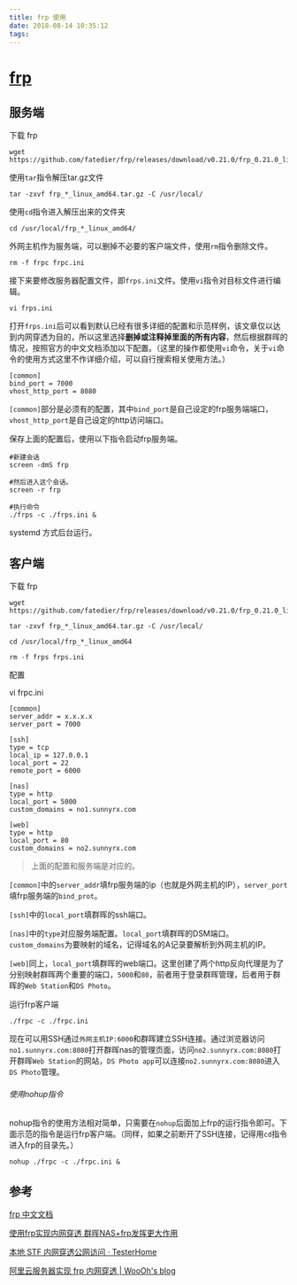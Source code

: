 ```yaml
---
title: frp 使用
date: 2018-08-14 10:35:12
tags:
---
```


# [frp](https://github.com/fatedier/frp)

## 服务端

下载 frp

```shell
wget https://github.com/fatedier/frp/releases/download/v0.21.0/frp_0.21.0_linux_amd64.tar.gz
```



使用`tar`指令解压tar.gz文件

```shell
tar -zxvf frp_*_linux_amd64.tar.gz -C /usr/local/
```



使用`cd`指令进入解压出来的文件夹

```shell
cd /usr/local/frp_*_linux_amd64/
```



外网主机作为服务端，可以删掉不必要的客户端文件，使用`rm`指令删除文件。

```shell
rm -f frpc frpc.ini
```



接下来要修改服务器配置文件，即`frps.ini`文件。使用`vi`指令对目标文件进行编辑。

```
vi frps.ini
```



打开`frps.ini`后可以看到默认已经有很多详细的配置和示范样例，该文章仅以达到内网穿透为目的，所以这里选择**删掉或注释掉里面的所有内容**，然后根据群晖的情况，按照官方的中文文档添加以下配置。（这里的操作都使用`vi`命令，关于`vi`命令的使用方式这里不作详细介绍，可以自行搜索相关使用方法。）

```
[common]
bind_port = 7000
vhost_http_port = 8080
```



`[common]`部分是必须有的配置，其中`bind_port`是自己设定的frp服务端端口，`vhost_http_port`是自己设定的http访问端口。



保存上面的配置后，使用以下指令启动frp服务端。

```shell
#新建会话
screen -dmS frp

#然后进入这个会话。
screen -r frp

#执行命令
./frps -c ./frps.ini &
```

systemd 方式后台运行。



## 客户端

下载 frp

```shell
wget https://github.com/fatedier/frp/releases/download/v0.21.0/frp_0.21.0_linux_amd64.tar.gz

tar -zxvf frp_*_linux_amd64.tar.gz -C /usr/local/

cd /usr/local/frp_*_linux_amd64

rm -f frps frps.ini
```



配置

vi frpc.ini

```
[common]
server_addr = x.x.x.x
server_port = 7000

[ssh]
type = tcp
local_ip = 127.0.0.1
local_port = 22
remote_port = 6000

[nas]
type = http
local_port = 5000
custom_domains = no1.sunnyrx.com

[web]
type = http
local_port = 80
custom_domains = no2.sunnyrx.com
```

> 上面的配置和服务端是对应的。

`[common]`中的`server_addr`填frp服务端的ip（也就是外网主机的IP），`server_port`填frp服务端的`bind_prot`。

`[ssh]`中的`local_port`填群晖的ssh端口。

`[nas]`中的`type`对应服务端配置。`local_port`填群晖的DSM端口。`custom_domains`为要映射的域名，记得域名的A记录要解析到外网主机的IP。

`[web]`同上，`local_port`填群晖的web端口。这里创建了两个http反向代理是为了分别映射群晖两个重要的端口，`5000`和`80`，前者用于登录群晖管理，后者用于群晖的`Web Station`和`DS Photo`。



运行frp客户端

```shell
./frpc -c ./frpc.ini
```



现在可以用SSH通过`外网主机IP:6000`和群晖建立SSH连接。通过浏览器访问`no1.sunnyrx.com:8080`打开群晖nas的管理页面，访问`no2.sunnyrx.com:8080`打开群晖`Web Station`的网站，`DS Photo app`可以连接`no2.sunnyrx.com:8080`进入`DS Photo`管理。



###### 使用nohup指令

nohup指令的使用方法相对简单，只需要在`nohup`后面加上frp的运行指令即可。下面示范的指令是运行frp客户端。（同样，如果之前断开了SSH连接，记得用`cd`指令进入frp的目录先。）

```shell
nohup ./frpc -c ./frpc.ini &
```



## 参考

 [frp 中文文档](https://github.com/fatedier/frp/blob/master/README_zh.md)

[使用frp实现内网穿透 群晖NAS+frp发挥更大作用](http://www.sunnyrx.com/2016/10/21/simple-to-use-frp/)

 [本地 STF 内网穿透公网访问 · TesterHome](https://testerhome.com/topics/22617) 

 [阿里云服务器实现 frp 内网穿透 | WooOh's blog](https://cao0507.github.io/2018/09/18/%E9%98%BF%E9%87%8C%E4%BA%91%E6%9C%8D%E5%8A%A1%E5%99%A8%E5%AE%9E%E7%8E%B0frp%E5%86%85%E7%BD%91%E7%A9%BF%E9%80%8F/) 



